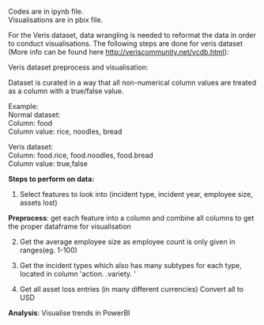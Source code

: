 
Codes are in ipynb file.\
Visualisations are in pbix file.

For the Veris dataset, data wrangling is needed to reformat the data in order to conduct visualisations. 
The following steps are done for veris dataset (More info can be found here http://veriscommunity.net/vcdb.html):

Veris dataset preprocess and visualisation:

Dataset is curated in a way that all non-numerical column values are treated as a column with a true/false value.

Example:\
Normal dataset:\
Column: food\
Column value: rice, noodles, bread

Veris dataset:\
Column: food.rice, food.noodles, food.bread\
Column value: true,false


**Steps to perform on data:**
  1) Select features to look into (incident type, incident year, employee size, assets lost) 

  **Preprocess**: get each feature into a column and combine all columns to get the proper dataframe for visualisation

  2) Get the average employee size as employee count is only given in ranges(eg. 1-100)

  3) Get the incident types which also has many subtypes for each type, 
     located in column 'action. <incident type> .variety. <incident subtype>'

  4) Get all asset loss entries (in many different currencies)
     Convert all to USD

**Analysis**: Visualise trends in PowerBI


